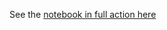 
See the [notebook in full action here](https://nbviewer.jupyter.org/github/soxofaan/jupyter-playground/blob/master/jupyter-custom-d3-visualization/jupyter-custom-d3-visualization.ipynb)
